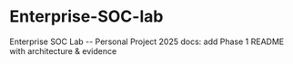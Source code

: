 # Enterprise-SOC-lab
Enterprise SOC Lab -- Personal Project 2025
docs: add Phase 1 README with architecture & evidence
